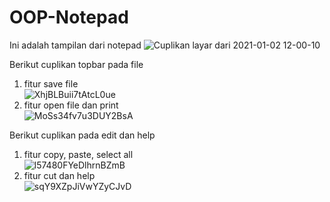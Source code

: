 # OOP-Notepad

Ini adalah tampilan dari notepad
![Cuplikan layar dari 2021-01-02 12-00-10](https://user-images.githubusercontent.com/56226681/103451216-e8b6f380-4cf3-11eb-85c0-95920b9bc404.png)

Berikut cuplikan topbar pada file
1. fitur save file \
![XhjBLBuii7tAtcL0ue](https://user-images.githubusercontent.com/56226681/103453048-6684fa00-4d08-11eb-8bf2-eb40386d701a.gif)
2. fitur open file dan print \
![MoSs34fv7u3DUY2BsA](https://user-images.githubusercontent.com/56226681/103453045-6553cd00-4d08-11eb-8ccf-8980d59b7986.gif)

Berikut cuplikan pada edit dan help
1. fitur copy, paste, select all \
![l57480FYeDlhrnBZmB](https://user-images.githubusercontent.com/56226681/103453044-6422a000-4d08-11eb-9b7a-4e54621ffce4.gif)
2. fitur cut dan help \
![sqY9XZpJiVwYZyCJvD](https://user-images.githubusercontent.com/56226681/103453047-65ec6380-4d08-11eb-8854-6766180c4460.gif)
